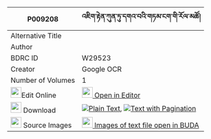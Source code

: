 |P009208|འཇིག་རྟེན་ཀུན་ཏུ་དགའ་བའི་གཏམ་ངག་གི་རོལ་མཚོ། 
| --- | --- 
|Alternative Title |
|Author | 
|BDRC ID | W29523
|Creator | Google OCR
|Number of Volumes| 1
|<img width="25" src="https://img.icons8.com/color/25/000000/edit-property.png">Edit Online| [<img width="25" src="https://avatars.githubusercontent.com/u/45091458?s=200&v=4"> Open in Editor](http://editor.openpecha.org/P009208)
|<img width="25" src="https://img.icons8.com/fluent/48/000000/download-2.png"/>  Download | [![](https://img.icons8.com/color/20/000000/txt.png)Plain Text](https://github.com/Openpecha/P009208/releases/download/v1/jikten_kun_tu_gawa_i_tam_ngak__plain_P009208.zip), [![](https://img.icons8.com/color/20/000000/txt.png)Text with Pagination](https://github.com/Openpecha/P009208/releases/download/v1/jikten_kun_tu_gawa_i_tam_ngak__pages_P009208.zip)
|<img width="25" src="https://img.icons8.com/plasticine/100/000000/pictures-folder.png"/>  Source Images | [<img width="25" src="https://library.bdrc.io/icons/BUDA-small.svg"> Images of text file open in BUDA](https://library.bdrc.io/show/bdr:W29523)